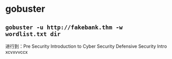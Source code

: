 # gobuster
## `gobuster -u http://fakebank.thm -w wordlist.txt dir`

进行到：Pre Security
Introduction to Cyber Security
Defensive Security Intro
xcvxvvccx